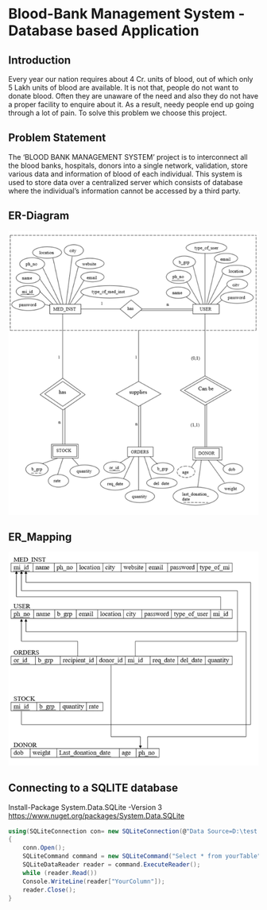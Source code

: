 # Blood-Bank Management System - Database based Application
## Introduction
Every year our nation requires about 4 Cr. units of blood, out of which only 5 Lakh units of blood are available. It is not that, people do not want to donate blood. Often they are unaware of the need and also they do not have a proper facility to enquire about it. As a result, needy people end up going through a lot of pain. To solve this problem we choose this project.

## Problem Statement
The ‘BLOOD BANK MANAGEMENT SYSTEM’ project is to interconnect all the blood banks, hospitals, donors into a single network, validation, store various data and information of blood of each individual. This system is used to store data over a centralized server which consists of database where the individual’s information cannot be accessed by a third party.

## ER-Diagram
![Image of ER-Diagram](https://github.com/Revanthpn/BloodBank/blob/master/BloodBank/BloodBank/Resources/ER-diagram.PNG)

## ER_Mapping
![Image of ER-Diagram](https://github.com/Revanthpn/BloodBank/blob/master/BloodBank/BloodBank/Resources/ER-Mapping.PNG)

## Connecting to a SQLITE database
Install-Package System.Data.SQLite -Version 3 
https://www.nuget.org/packages/System.Data.SQLite
```c#
using(SQLiteConnection con= new SQLiteConnection(@"Data Source=D:\test.db;")
{
    conn.Open();
    SQLiteCommand command = new SQLiteCommand("Select * from yourTable", conn);
    SQLiteDataReader reader = command.ExecuteReader();
    while (reader.Read())
    Console.WriteLine(reader["YourColumn"]);
    reader.Close();
}
```
